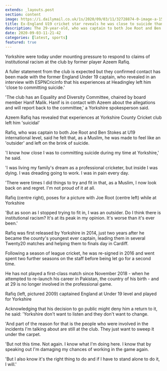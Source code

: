 ```yaml
---
extends: _layouts.post
section: content
image: https://i.dailymail.co.uk/1s/2020/09/03/11/32728874-0-image-a-15_1599128008088.jpg 
title: Ex-England U19 cricket star reveals he was close to suicide thanks to his treatment at Yorkshire 
description: The 29-year-old, who was captain to both Joe Root and Ben Stokes at U19 international level, said he felt that, as a Muslim, he was made to feel like an outsider and left on the brink of suicide. 
date: 2020-09-03-11-21-42 
categories: [latest, sports] 
featured: true 
--- 
```

Yorkshire were today under mounting pressure to respond to claims of institutional racism at the club by former player Azeem Rafiq.

A fuller statement from the club is expected but they confirmed contact has been made with the former England Under 19 captain, who revealed in an interview with ESPNCricinfo that his experiences at Headingley left him 'close to committing suicide.'

'The club has an Equality and Diversity Committee, chaired by board member Hanif Malik. Hanif is in contact with Azeem about the allegations and will report back to the committee,' a Yorkshire spokesperson said.

Azeem Rafiq has revealed that experiences at Yorkshire County Cricket club left him 'suicidal'

Rafiq, who was captain to both Joe Root and Ben Stokes at U19 international level, said he felt that, as a Muslim, he was made to feel like an 'outsider' and left on the brink of suicide.

'I know how close I was to committing suicide during my time at Yorkshire,' he said.

'I was living my family's dream as a professional cricketer, but inside I was dying. I was dreading going to work. I was in pain every day.

'There were times I did things to try and fit in that, as a Muslim, I now look back on and regret. I'm not proud of it at all.

Rafiq (centre right), poses for a picture with Joe Root (centre left) while at Yorkshire

'But as soon as I stopped trying to fit in, I was an outsider. Do I think there is institutional racism? It's at its peak in my opinion. It's worse than it's ever been.'

Rafiq was first released by Yorkshire in 2014, just two years after he became the county's youngest ever captain, leading them in several Twenty20 matches and helping them to finals day in Cardiff.

Following a season of league cricket, he was re-signed in 2016 and went spent two further seasons on the staff before being let go for a second time.

He has not played a first-class match since November 2018 - when he attempted to re-launch his career in Pakistan, the country of his birth - and at 29 is no longer involved in the professional game.

Rafiq (left, pictured 2009) captained England at Under 19 level and played for Yorkshire

Acknowledging that his decision to go public might deny him a return to it, he said: 'Yorkshire don't want to listen and they don't want to change.

'And part of the reason for that is the people who were involved in the incidents I'm talking about are still at the club. They just want to sweep it under the carpet.

'But not this time. Not again. I know what I'm doing here. I know that by speaking out I'm damaging my chances of working in the game again.

'But I also know it's the right thing to do and if I have to stand alone to do it, I will.'

